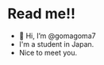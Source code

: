 # Read me!!
- 👋 Hi, I’m @gomagoma7
- I'm a student in Japan.
- Nice to meet you.

<!---
gomagoma7/gomagoma7 is a ✨ special ✨ repository because its `README.md` (this file) appears on your GitHub profile.
You can click the Preview link to take a look at your changes.
--->
